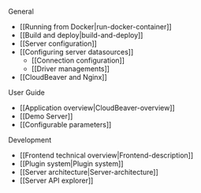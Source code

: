 General  

   - [[Running from Docker|run-docker-container]]
   - [[Build and deploy|build-and-deploy]]
   - [[Server configuration]]
   - [[Configuring server datasources]]
      - [[Connection configuration]] 
      - [[Driver managements]] 
   - [[CloudBeaver and Nginx]]

User Guide  

   - [[Application overview|CloudBeaver-overview]]
   - [[Demo Server]]
   - [[Configurable parameters]]

Development  

   - [[Frontend technical overview|Frontend-description]]
   - [[Plugin system|Plugin system]]
   - [[Server architecture|Server-architecture]]
   - [[Server API explorer]]